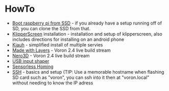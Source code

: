 # HowTo
- [Boot raspberry pi from SSD](https://www.makeuseof.com/how-to-boot-raspberry-pi-ssd-permanent-storage/) - if you already have a setup running off of SD, you can clone the SSD from that.
- [KlipperScreen](https://klipperscreen.github.io/KlipperScreen/Installation/) installation - installation and setup of klipperscreen, also includes directions for installing on an android phone
- [Kiauh](https://github.com/dw-0/kiauh) - simplified install of multiple servies
- [Made with Layers](https://www.youtube.com/watch?v=EYEi2vTkzhw&list=PLDJMid0lOOYnIDwhpx7VdRdkhYRRoJeht) - Voron 2.4 live build stream
- [Nero3D](https://www.youtube.com/playlist?list=PL7zrGeKp_8CQr1kje-J2xX_pxr_M92t01) - Voron 2.4 live build stream
- [USB input shaper](https://www.youtube.com/watch?v=W_VHbT_tsZw&t=584s)
- [Sensorless Homing](https://github.com/VoronDesign/Voron-Documentation/blob/main/community/howto/clee/sensorless_xy_homing.md)
- [SSH](https://github.com/VoronDesign/Voron-Documentation/blob/main/build/software/ssh.md) - basics and setup (TIP: Use a memorable hostname when flashing SD card such as "voron", you can ssh into it then at "voron.local" without needing to know the IP adress
